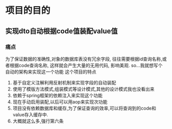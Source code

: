 # 项目的目的
## 实现dto自动根据code值装配value值
### 痛点
为了保证数据的准确性,对象的数据库表没有冗余字段,
往往需要根据id查询名称,或者根据code查询名称,
这样就会产生大量的无用代码,
影响美观.
so...我就想写个自动的架构来实现这一个功能
这个项目的特点
1. 基于自定义注解利用反射机制来实现字段的自动装配
2. 使用了模版方法模式,组装模式等设计模式,其他的设计模式我也没看出来
3. 依赖于spring框架的依赖注入来实现这个功能
4. 现在手动启用装配,以后可以用aop来实现次功能
5. 项目没有依赖数据库和缓存,为了保证查询的效率,可以将查询到的code和value存入缓存中.
6. 大概就这么多,强行第六条